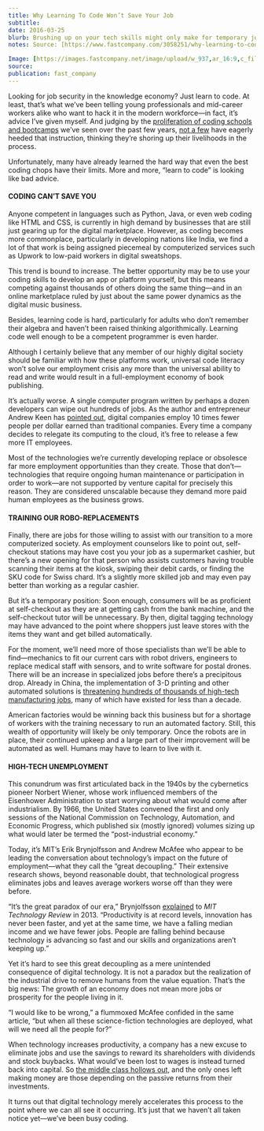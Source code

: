 ```yaml
---
title: Why Learning To Code Won’t Save Your Job
subtitle: 
date: 2016-03-25
blurb: Brushing up on your tech skills might only make for temporary job security at best.
notes: Source: [https://www.fastcompany.com/3058251/why-learning-to-code-wont-save-your-job](https://www.fastcompany.com/3058251/why-learning-to-code-wont-save-your-job https://www.fastcompany.com/3058251/why-learning-to-code-wont-save-your-job)

Image: [https://images.fastcompany.net/image/upload/w_937,ar_16:9,c_fill,g_auto,f_auto,q_auto,fl_lossy/fc/3058251-poster-p-1-why-learning-to-code-wont-save-your-job.webp](https://images.fastcompany.net/image/upload/w_937,ar_16:9,c_fill,g_auto,f_auto,q_auto,fl_lossy/fc/3058251-poster-p-1-why-learning-to-code-wont-save-your-job.webp https://images.fastcompany.net/image/upload/w_937,ar_16:9,c_fill,g_auto,f_auto,q_auto,fl_lossy/fc/3058251-poster-p-1-why-learning-to-code-wont-save-your-job.webp)
source: 
publication: fast_company
---
```


Looking for job security in the knowledge economy? Just learn to code. At least, that’s what we’ve been telling young professionals and mid-career workers alike who want to hack it in the modern workforce—in fact, it’s advice I’ve given myself. And judging by the [proliferation of coding schools and bootcamps](https://www.fastcompany.com/3048320/most-creative-people/financing-options-are-finally-catching-up-with-coding-bootcamps-growth) we’ve seen over the past few years, [not a few](https://www.fastcompany.com/3050171/the-future-of-work/where-are-the-women-in-tech-coding-bootcamps) have eagerly heeded that instruction, thinking they’re shoring up their livelihoods in the process.

Unfortunately, many have already learned the hard way that even the best coding chops have their limits. More and more, “learn to code” is looking like bad advice.

#### CODING CAN’T SAVE YOU

Anyone competent in languages such as Python, Java, or even web coding like HTML and CSS, is currently in high demand by businesses that are still just gearing up for the digital marketplace. However, as coding becomes more commonplace, particularly in developing nations like India, we find a lot of that work is being assigned piecemeal by computerized services such as Upwork to low-paid workers in digital sweatshops.

This trend is bound to increase. The better opportunity may be to use your coding skills to develop an app or platform yourself, but this means competing against thousands of others doing the same thing—and in an online marketplace ruled by just about the same power dynamics as the digital music business.

Besides, learning code is hard, particularly for adults who don’t remember their algebra and haven’t been raised thinking algorithmically. Learning code well enough to be a competent programmer is even harder.

Although I certainly believe that any member of our highly digital society should be familiar with how these platforms work, universal code literacy won’t solve our employment crisis any more than the universal ability to read and write would result in a full-employment economy of book publishing.

It’s actually worse. A single computer program written by perhaps a dozen developers can wipe out hundreds of jobs. As the author and entrepreneur Andrew Keen has [pointed out](http://www.amazon.com/The-Internet-Is-Not-Answer/dp/0802123139?tag=wwwfccom-20), digital companies employ 10 times fewer people per dollar earned than traditional companies. Every time a company decides to relegate its computing to the cloud, it’s free to release a few more IT employees.

Most of the technologies we’re currently developing replace or obsolesce far more employment opportunities than they create. Those that don’t—technologies that require ongoing human maintenance or participation in order to work—are not supported by venture capital for precisely this reason. They are considered unscalable because they demand more paid human employees as the business grows.

#### TRAINING OUR ROBO-REPLACEMENTS

Finally, there are jobs for those willing to assist with our transition to a more computerized society. As employment counselors like to point out, self-checkout stations may have cost you your job as a supermarket cashier, but there’s a new opening for that person who assists customers having trouble scanning their items at the kiosk, swiping their debit cards, or finding the SKU code for Swiss chard. It’s a slightly more skilled job and may even pay better than working as a regular cashier.

But it’s a temporary position: Soon enough, consumers will be as proficient at self-checkout as they are at getting cash from the bank machine, and the self-checkout tutor will be unnecessary. By then, digital tagging technology may have advanced to the point where shoppers just leave stores with the items they want and get billed automatically.

For the moment, we’ll need more of those specialists than we’ll be able to find—mechanics to fit our current cars with robot drivers, engineers to replace medical staff with sensors, and to write software for postal drones. There will be an increase in specialized jobs before there’s a precipitous drop. Already in China, the implementation of 3-D printing and other automated solutions is [threatening hundreds of thousands of high-tech manufacturing jobs](http://www.forbes.com/sites/singularity/2012/07/23/the-end-of-chinese-manufacturing-and-rebirth-of-u-s-industry), many of which have existed for less than a decade.

American factories would be winning back this business but for a shortage of workers with the training necessary to run an automated factory. Still, this wealth of opportunity will likely be only temporary. Once the robots are in place, their continued upkeep and a large part of their improvement will be automated as well. Humans may have to learn to live with it.

#### HIGH-TECH UNEMPLOYMENT

This conundrum was first articulated back in the 1940s by the cybernetics pioneer Norbert Wiener, whose work influenced members of the Eisenhower Administration to start worrying about what would come after industrialism. By 1966, the United States convened the first and only sessions of the National Commission on Technology, Automation, and Economic Progress, which published six (mostly ignored) volumes sizing up what would later be termed the “post-industrial economy.”

Today, it’s MIT’s Erik Brynjolfsson and Andrew McAfee who appear to be leading the conversation about technology’s impact on the future of employment—what they call the “great decoupling.” Their extensive research shows, beyond reasonable doubt, that technological progress eliminates jobs and leaves average workers worse off than they were before.

“It’s the great paradox of our era,” Brynjolfsson [explained](https://www.technologyreview.com/s/515926/how-technology-is-destroying-jobs/) to _MIT Technology Review_ in 2013. “Productivity is at record levels, innovation has never been faster, and yet at the same time, we have a falling median income and we have fewer jobs. People are falling behind because technology is advancing so fast and our skills and organizations aren’t keeping up.”

Yet it’s hard to see this great decoupling as a mere unintended consequence of digital technology. It is not a paradox but the realization of the industrial drive to remove humans from the value equation. That’s the big news: The growth of an economy does not mean more jobs or prosperity for the people living in it.

“I would like to be wrong,” a flummoxed McAfee confided in the same article, “but when all these science-fiction technologies are deployed, what will we need all the people for?”

When technology increases productivity, a company has a new excuse to eliminate jobs and use the savings to reward its shareholders with dividends and stock buybacks. What would’ve been lost to wages is instead turned back into capital. So [the middle class hollows out](https://www.fastcoexist.com/3051326/the-average-american-worker-earns-less-today-than-40-years-ago), and the only ones left making money are those depending on the passive returns from their investments.

It turns out that digital technology merely accelerates this process to the point where we can all see it occurring. It’s just that we haven’t all taken notice yet—we’ve been busy coding.
